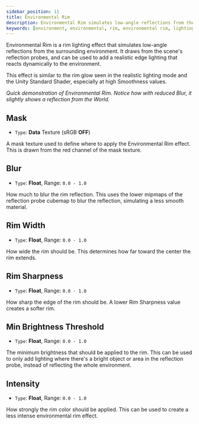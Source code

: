 ```yaml
---
sidebar_position: 11
title: Environmental Rim
description: Environmental Rim simulates low-angle reflections from the surrounding environment, drawing from the scene's reflection probes.
keywords: [environment, environmental, rim, environmental rim, lighting, shading, reflection, poiyomi, shader]
---
```


Environmental Rim is a rim lighting effect that simulates low-angle reflections from the surrounding environment. It draws from the scene's reflection probes, and can be used to add a realistic edge lighting that reacts dynamically to the environment.

This effect is similar to the rim glow seen in the realistic lighting mode and the Unity Standard Shader, especially at high Smoothness values.

<PoiVideo url='/vid/shading/EnvironmentalRim.mp4'/>

*Quick demonstration of Environmental Rim. Notice how with reduced Blur, it slightly shows a reflection from the World.*

## Mask

- `Type`: **Data** Texture (sRGB **OFF**)

A mask texture used to define where to apply the Environmental Rim effect. This is drawn from the red channel of the mask texture.

## Blur

- `Type`: **Float**, Range: `0.0 - 1.0`

How much to blur the rim reflection. This uses the lower mipmaps of the reflection probe cubemap to blur the reflection, simulating a less smooth material.

## Rim Width

- `Type`: **Float**, Range: `0.0 - 1.0`

How wide the rim should be. This determines how far toward the center the rim extends.

## Rim Sharpness

- `Type`: **Float**, Range: `0.0 - 1.0`

How sharp the edge of the rim should be. A lower Rim Sharpness value creates a softer rim.

## Min Brightness Threshold

- `Type`: **Float**, Range: `0.0 - 1.0`

The minimum brightness that should be applied to the rim. This can be used to only add lighting where there's a bright object or area in the reflection probe, instead of reflecting the whole environment. 

## Intensity

- `Type`: **Float**, Range: `0.0 - 1.0`

How strongly the rim color should be applied. This can be used to create a less intense environmental rim effect.
